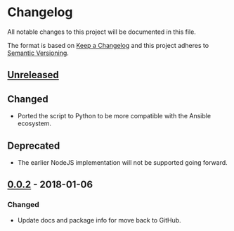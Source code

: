 # Changelog
All notable changes to this project will be documented in this file.

The format is based on [Keep a Changelog](http://keepachangelog.com/en/1.0.0/)
and this project adheres to [Semantic Versioning](http://semver.org/spec/v2.0.0.html).

## [Unreleased]
## Changed
- Ported the script to Python to be more compatible with the Ansible ecosystem.

## Deprecated
- The earlier NodeJS implementation will not be supported going forward.

## [0.0.2] - 2018-01-06
### Changed
- Update docs and package info for move back to GitHub.

[Unreleased]: https://github.com/nbering/terraform-inventory/compare/v0.0.2...HEAD
[0.0.2]: https://github.com/nbering/terraform-inventory/compare/v0.0.1...v0.0.2
